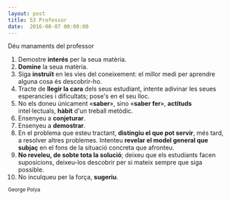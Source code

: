```yaml
---
layout: post
title: 53 Professor
date:  2016-08-07 00:00:00
---
```


Déu manaments del professor


1. Demostre **interés** per la seua matèria.<br />
2. **Domine** la seua matèria.<br />
3. Siga **instruït** en les vies del coneixement: el millor medi per aprendre alguna cosa és descobrir-ho.<br />
4. Tracte de **llegir la cara** dels seus estudiant, intente adivinar les seues esperancies i dificultats; pose's en el seu lloc.<br />
5. No els doneu únicament «**saber**», sino «**saber fer**», **actituds** intel·lectuals, **hàbit** d'un treball metòdic.<br />
6. Ensenyeu a **conjeturar**.<br />
7. Ensenyeu a **demostrar**.<br />
8. En el problema que esteu tractant, **distingiu el que pot servir**, més tard, a resolver altres problemes. Intenteu **revelar el model general que subjaç** en el fons de la situació concreta que afronteu.<br />
9. **No reveleu, de sobte tota la solució**; deixeu que els estudiants facen suposicions, deixeu-los descobrir per si mateix sempre que siga possible.<br />
10. No inculqueu per la força, **sugeriu**.

<small>George Polya</small>
